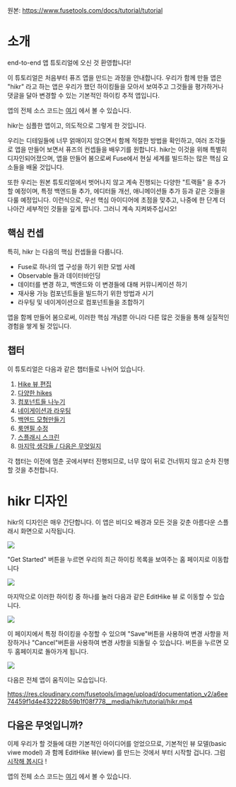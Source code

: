 원본: https://www.fusetools.com/docs/tutorial/tutorial

# 소개 #

end-to-end 앱 튜토리얼에 오신 것 환영합니다!

이 튜토리얼은 처음부터 퓨즈 앱을 만드는 과정을 안내합니다. 우리가 함께 만들 앱은 "hikr" 라고 하는 앱은 우리가 했던 하이킹들을 모아서 보여주고 그것들을 평가하거나 댓글을 달아 변경할 수 있는 기본적인 하이킹 추적 앱입니다.

앱의 전체 소스 코드는 [여기](https://github.com/fusetools/hikr) 에서 볼 수 있습니다.

hikr는 심플한 앱이고, 의도적으로 그렇게 한 것입니다. 

우리는 디테일들에 너무 얽매이지 않으면서 함께 적절한 방법을 확인하고, 여러 조각들로 앱을 만들어 보면서 퓨즈의 컨셉들을 배우기를 원합니다. hikr는 이것을 위해 특별히 디자인되어졌으며, 앱을 만들어 봄으로써 Fuse에서 현실 세계를 빌드하는 많은 핵심 요소들을 배울 것입니다. 

또한 우리는 원본 튜토리얼에서 벗어나지 않고 계속 진행되는 다양한 "트랙들" 을 추가할 예정이며, 특정 백엔드들 추가, 에디터들 개선, 애니메이션들 추가 등과 같은 것들을 다룰 예정입니다. 이런식으로, 우선 핵심 아이디어에 초점을 맞추고, 나중에 한 단계 더 나아간 세부적인 것들을 깊게 팝니다. 그러니 계속 지켜봐주십시오!

## 핵심 컨셉 ##

특히, hikr 는 다음의 핵심 컨셉들을 다룹니다.

- Fuse로 하나의 앱 구성을 하기 위한 모범 사례
- Observable 들과 데이터바인딩
- 데이터를 변경 하고, 백엔드와 이 변경들에 대해 커뮤니케이션 하기
- 재사용 가능 컴포넌트들을 빌드하기 위한 방법과 시기
- 라우팅 및 네이게이션으로 컴포넌트들을 조합하기

앱을 함께 만들어 봄으로써, 이러한 핵심 개념뿐 아니라 다른 많은 것들을 통해 실질적인 경험을 쌓게 될 것입니다.

## 챕터 ##

이 튜토리얼은 다음과 같은 챕터들로 나뉘어 있습니다.

1. [Hike 뷰 편집](https://www.fusetools.com/docs/tutorial/edit-hike-view)
2. [다양한 hikes](https://www.fusetools.com/docs/tutorial/multiple-hikes)
3. [컴포넌트들 나누기](https://www.fusetools.com/docs/tutorial/splitting-up-components)
4. [네이게이션과 라우팅](https://www.fusetools.com/docs/tutorial/navigation-and-routing)
5. [백엔드 모형만들기](https://www.fusetools.com/docs/tutorial/mock-backend)
6. [룩앤필 수정](https://www.fusetools.com/docs/tutorial/look-and-feel)
7. [스플래시 스크린](https://www.fusetools.com/docs/tutorial/splash-screen)
8. [마지막 생각들 / 다음은 무엇일지](https://www.fusetools.com/docs/tutorial/final-thoughts)

각 챕터는 이전에 멈춘 곳에서부터 진행되므로, 너무 많이 뒤로 건너뛰지 않고 순차 진행할 것을 추천합니다.


# hikr 디자인 #

hikr의 디자인은 매우 간단합니다. 이 앱은 비디오 배경과 모든 것을 갖춘 아름다운 스플래시 화면으로 시작됩니다.

![](https://res.cloudinary.com/fusetools/image/upload/w_450%2Ch_450%2Cdpr_1.0%2Cc_limit/documentation_v2/77d73cbf99a8449e743f59aed5a8af77__media/hikr/tutorial/splash.webp)

"Get Started" 버튼을 누르면 우리의 최근 하이킹 목록을 보여주는 홈 페이지로 이동합니다

![](https://res.cloudinary.com/fusetools/image/upload/w_450%2Ch_450%2Cdpr_1.0%2Cc_limit/documentation_v2/14954aa251367c1d687c1a0503190d21__media/hikr/tutorial/home.webp)

마지막으로 이러한 하이킹 중 하나를 눌러 다음과 같은 EditHike 뷰 로 이동할 수 있습니다.

![](https://res.cloudinary.com/fusetools/image/upload/w_450%2Ch_450%2Cdpr_1.0%2Cc_limit/documentation_v2/3c206c491b98db55ab1a4e3c08ab2d2a__media/hikr/tutorial/edit-hike.webp)

이 페이지에서 특정 하이킹을 수정할 수 있으며 "Save"버튼을 사용하여 변경 사항을 저장하거나 "Cancel"버튼을 사용하여 변경 사항을 되돌릴 수 있습니다. 버튼을 누르면 모두 홈페이지로 돌아가게 됩니다.

![](https://res.cloudinary.com/fusetools/image/upload/w_450%2Ch_450%2Cdpr_1.0%2Cc_limit/documentation_v2/9ad834ec45583c3d17817e1973f50449__media/hikr/tutorial/app-flow.webp)

다음은 전체 앱이 움직이는 모습입니다.

https://res.cloudinary.com/fusetools/image/upload/documentation_v2/a6ee74459f1d4e432228b59b1f08f778__media/hikr/tutorial/hikr.mp4

## 다음은 무엇입니까? ##

이제 우리가 할 것들에 대한 기본적인 아이디어를 얻었으므로, 기본적인 뷰 모델(basic viwe model) 과 함께 EditHike 뷰(view) 를 만드는 것에서 부터 시작할 겁니다. 그럼 [시작해 봅시다](https://www.fusetools.com/docs/tutorial/edit-hike-view) !

앱의 전체 소스 코드는 [여기](https://github.com/fusetools/hikr) 에서 볼 수 있습니다.
